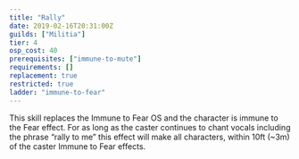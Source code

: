 ```yaml
---
title: "Rally"
date: 2019-02-16T20:31:00Z
guilds: ["Militia"]
tier: 4
osp_cost: 40
prerequisites: ["immune-to-mute"]
requirements: []
replacement: true
restricted: true
ladder: "immune-to-fear"
---
```

This skill replaces the Immune to Fear OS and the character is immune to the Fear effect. For as long as the caster continues to chant vocals including the phrase “rally to me” this effect will make all characters, within 10ft (~3m) of the caster Immune to Fear effects.